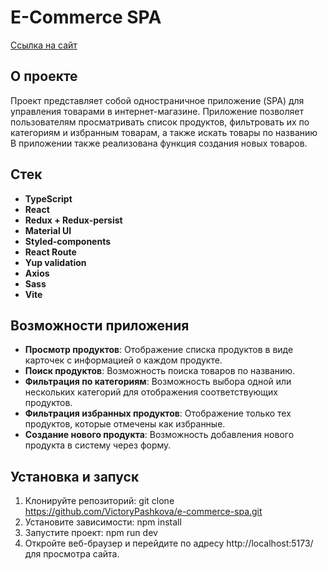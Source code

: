 # E-Commerce SPA

[Ссылка на сайт](https://e-commerce-spa.vercel.app/)

## О проекте

Проект представляет собой одностраничное приложение (SPA) для управления товарами в интернет-магазине. Приложение позволяет пользователям просматривать список продуктов, фильтровать их по категориям и избранным товарам, а также искать товары по названию В приложении также реализована функция создания новых товаров.

## Стек
- **TypeScript**
- **React**
- **Redux + Redux-persist**
- **Material UI**
- **Styled-components**
- **React Route**
- **Yup validation**
- **Axios**
- **Sass**
- **Vite**

## Возможности приложения

- **Просмотр продуктов**: Отображение списка продуктов в виде карточек с информацией о каждом продукте.
- **Поиск продуктов**: Возможность поиска товаров по названию.
- **Фильтрация по категориям**: Возможность выбора одной или нескольких категорий для отображения соответствующих продуктов.
- **Фильтрация избранных продуктов**: Отображение только тех продуктов, которые отмечены как избранные.
- **Создание нового продукта**: Возможность добавления нового продукта в систему через форму.

## Установка и запуск

1. Клонируйте репозиторий: git clone https://github.com/VictoryPashkova/e-commerce-spa.git
2. Установите зависимости: npm install
3. Запустите проект: npm run dev 
4. Откройте веб-браузер и перейдите по адресу http://localhost:5173/ для просмотра сайта.
